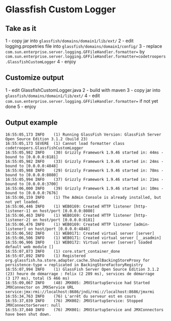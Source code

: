 # Glassfish Custom Logger


## Take as it
1 - copy jar into `glassfish/domains/domain1/lib/ext/`
2 - edit logging.propetries file into `glassfish/domains/domain1/config/`
3 - replace `com.sun.enterprise.server.logging.GFFileHandler.formatter=` by `com.sun.enterprise.server.logging.GFFileHandler.formatter=codetroopers.GlassfishCustomLogger`
4 - enjoy

## Customize output

1 - edit GlassfishCustomLogger.java
2 - build with maven
3 - copy jar into `glassfish/domains/domain1/lib/ext/`
4 - edit `com.sun.enterprise.server.logging.GFFileHandler.formatter=` if not yet done
5 - enjoy

## Output example

    16:55:05,173 INFO    (1) Running GlassFish Version: GlassFish Server Open Source Edition 3.1.2 (build 23) 
    16:55:05,173 SEVERE  (1) Cannot load formatter class codetroopers.GlassfishCustomLogger 
    16:55:05,982 INFO    (30) Grizzly Framework 1.9.46 started in: 44ms - bound to [0.0.0.0:8181] 
    16:55:05,982 INFO    (33) Grizzly Framework 1.9.46 started in: 24ms - bound to [0.0.0.0:4848] 
    16:55:05,988 INFO    (29) Grizzly Framework 1.9.46 started in: 78ms - bound to [0.0.0.0:8080] 
    16:55:05,994 INFO    (37) Grizzly Framework 1.9.46 started in: 21ms - bound to [0.0.0.0:3700] 
    16:55:06,000 INFO    (39) Grizzly Framework 1.9.46 started in: 10ms - bound to [0.0.0.0:7676] 
    16:55:06,159 INFO    (1) The Admin Console is already installed, but not yet loaded. 
    16:55:06,446 INFO    (1) WEB0169: Created HTTP listener [http-listener-1] on host/port [0.0.0.0:8080] 
    16:55:06,463 INFO    (1) WEB0169: Created HTTP listener [http-listener-2] on host/port [0.0.0.0:8181] 
    16:55:06,476 INFO    (1) WEB0169: Created HTTP listener [admin-listener] on host/port [0.0.0.0:4848] 
    16:55:06,502 INFO    (1) WEB0171: Created virtual server [server] 
    16:55:06,506 INFO    (1) WEB0171: Created virtual server [__asadmin] 
    16:55:06,906 INFO    (1) WEB0172: Virtual server [server] loaded default web module [] 
    16:55:07,873 INFO    (1) core.start_container_done 
    16:55:07,892 INFO    (1) Registered org.glassfish.ha.store.adapter.cache.ShoalBackingStoreProxy for persistence-type = replicated in BackingStoreFactoryRegistry 
    16:55:07,994 INFO    (1) GlassFish Server Open Source Edition 3.1.2 (23) heure de démarrage : Felix (2 289 ms), services de démarrage (3 177 ms), total (5 466 ms) 
    16:55:09,067 INFO    (48) JMX005: JMXStartupService had Started JMXConnector on JMXService URL service:jmx:rmi://localhost:8686/jndi/rmi://localhost:8686/jmxrmi 
    16:55:34,763 INFO    (76) L'arrêt du serveur est en cours 
    16:55:37,039 INFO    (76) JMX002: JMXStartupService: Stopped JMXConnectorServer: null 
    16:55:37,040 INFO    (76) JMX001: JMXStartupService and JMXConnectors have been shut down. 


